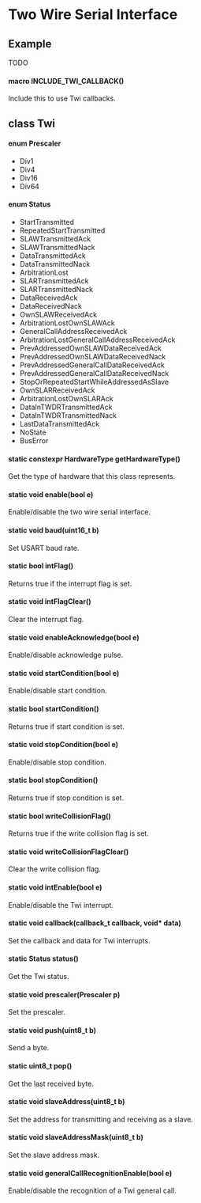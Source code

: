 # Two Wire Serial Interface

## Example

TODO

#### macro INCLUDE_TWI_CALLBACK()
Include this to use Twi callbacks.

## class Twi

#### enum Prescaler
* Div1
* Div4
* Div16
* Div64

#### enum Status
* StartTransmitted
* RepeatedStartTransmitted
* SLAWTransmittedAck
* SLAWTransmittedNack
* DataTransmittedAck
* DataTransmittedNack
* ArbitrationLost
* SLARTransmittedAck
* SLARTransmittedNack
* DataReceivedAck
* DataReceivedNack
* OwnSLAWReceivedAck
* ArbitrationLostOwnSLAWAck
* GeneralCallAddressReceivedAck
* ArbitrationLostGeneralCallAddressReceivedAck
* PrevAddressedOwnSLAWDataReceivedAck
* PrevAddressedOwnSLAWDataReceivedNack
* PrevAddressedGeneralCallDataReceivedAck
* PrevAddressedGeneralCallDataReceivedNack
* StopOrRepeatedStartWhileAddressedAsSlave
* OwnSLARReceivedAck
* ArbitrationLostOwnSLARAck
* DataInTWDRTransmittedAck
* DataInTWDRTransmittedNack
* LastDataTransmittedAck
* NoState
* BusError

#### static constexpr HardwareType getHardwareType()
Get the type of hardware that this class represents.

#### static void enable(bool e)
Enable/disable the two wire serial interface.

#### static void baud(uint16_t b)
Set USART baud rate.

#### static bool intFlag()
Returns true if the interrupt flag is set.

#### static void intFlagClear()
Clear the interrupt flag.

#### static void enableAcknowledge(bool e)
Enable/disable acknowledge pulse.

#### static void startCondition(bool e)
Enable/disable start condition.

#### static bool startCondition()
Returns true if start condition is set.

#### static void stopCondition(bool e)
Enable/disable stop condition.

#### static bool stopCondition()
Returns true if stop condition is set.

#### static bool writeCollisionFlag()
Returns true if the write collision flag is set.

#### static void writeCollisionFlagClear()
Clear the write collision flag.

#### static void intEnable(bool e)
Enable/disable the Twi interrupt.

#### static void callback(callback_t callback, void\* data)
Set the callback and data for Twi interrupts.

#### static Status status()
Get the Twi status.

#### static void prescaler(Prescaler p)
Set the prescaler.

#### static void push(uint8_t b)
Send a byte.

#### static uint8_t pop()
Get the last received byte.

#### static void slaveAddress(uint8_t b)
Set the address for transmitting and receiving as a slave.

#### static void slaveAddressMask(uint8_t b)
Set the slave address mask.

#### static void generalCallRecognitionEnable(bool e)
Enable/disable the recognition of a Twi general call.
